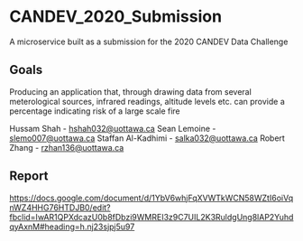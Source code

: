# CANDEV_2020_Submission
A microservice built as a submission for the 2020 CANDEV Data Challenge

## Goals
Producing an application that, through drawing data from several meterological sources, infrared readings, altitude levels etc. can provide a percentage indicating risk of a large scale fire

Hussam Shah - hshah032@uottawa.ca
Sean Lemoine - slemo007@uottawa.ca
Staffan Al-Kadhimi - salka032@uottawa.ca
Robert Zhang - rzhan136@uottawa.ca

## Report
https://docs.google.com/document/d/1YbV6whjFqXVWTkWCN58WZtI6oiVqnWZ4HHG76HTDJB0/edit?fbclid=IwAR1QPXdcazU0b8fDbzi9WMREI3z9C7UIL2K3RuldgUng8lAP2YuhdqyAxnM#heading=h.nj23sjpj5u97
